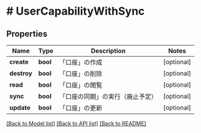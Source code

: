 # # UserCapabilityWithSync

## Properties

Name | Type | Description | Notes
------------ | ------------- | ------------- | -------------
**create** | **bool** | 「口座」の作成 | [optional]
**destroy** | **bool** | 「口座」の削除 | [optional]
**read** | **bool** | 「口座」の閲覧 | [optional]
**sync** | **bool** | 「口座の同期」の実行（廃止予定） | [optional]
**update** | **bool** | 「口座」の更新 | [optional]

[[Back to Model list]](../../README.md#models) [[Back to API list]](../../README.md#endpoints) [[Back to README]](../../README.md)
